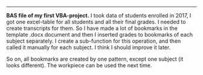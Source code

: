 ------------

**BAS file of my first VBA-project.**
I took data of students enrolled in 2017, I got one excel-table for all students and all their final grades. I needed to create transcripts for them. So I have made a lot of bookmarks in the template .docx document and then I inserted grades to bookmarks of each subject separately. I create a sub-function for this operation, and then called it manually for each subject. I think I should improve it later.

So on, all bookmarks are created by one pattern, except one subject (it looks different). The workpiece can be used the next time.
